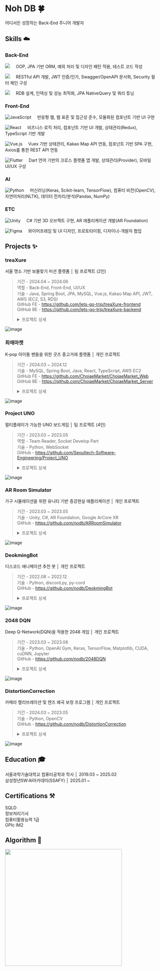 # Noh DB 🍀
어디서든 성장하는 Back-End 주니어 개발자

## Skills ☁️
### Back-End
<p>
  <img src="https://img.shields.io/badge/Java-ED8B00?style=for-the-badge&logo=openjdk&logoColor=white">
  &nbsp;&nbsp;&nbsp;
  OOP, JPA 기반 ORM, 예외 처리 및 디자인 패턴 적용, 테스트 코드 작성
</p>
<p>
  <img src="https://img.shields.io/badge/Spring_Boot-6DB33F?style=for-the-badge&logo=spring-boot&logoColor=white">
  &nbsp;&nbsp;&nbsp;
  RESTful API 개발, JWT 인증/인가, Swagger/OpenAPI 문서화, Security 필터 체인 구성
</p>
<p>
  <img src="https://img.shields.io/badge/MySQL-4479A1?style=for-the-badge&logo=mysql&logoColor=white">
  &nbsp;&nbsp;&nbsp;
  RDB 설계, 인덱싱 및 성능 최적화, JPA NativeQuery 및 쿼리 튜닝
</p>

### Front-End

<p>
  <img src="https://img.shields.io/badge/JavaScript-F7DF1E?style=for-the-badge&logo=javascript&logoColor=white" alt="JavaScript">
  &nbsp;&nbsp;&nbsp;
  반응형 웹, 웹 표준 및 접근성 준수, 모듈화된 컴포넌트 기반 UI 구현
</p>
<p>
  <img src="https://img.shields.io/badge/React-61DAFB?style=for-the-badge&logo=react&logoColor=white" alt="React">
  &nbsp;&nbsp;&nbsp;
  비즈니스 로직 처리, 컴포넌트 기반 UI 개발, 상태관리(Redux), TypeScript 기반 개발
</p>
<p>
  <img src="https://img.shields.io/badge/Vue.js-4FC08D?style=for-the-badge&logo=vue.js&logoColor=white" alt="Vue.js">
  &nbsp;&nbsp;&nbsp;
  Vuex 기반 상태관리, Kakao Map API 연동, 컴포넌트 기반 SPA 구현, Axios를 통한 REST API 연동
</p>
<p>
  <img src="https://img.shields.io/badge/Flutter-02569B?style=for-the-badge&logo=flutter&logoColor=white&color=%2302569B" alt="Flutter">
  &nbsp;&nbsp;&nbsp;
  Dart 언어 기반의 크로스 플랫폼 앱 개발, 상태관리(Provider), 모바일 UI/UX 구성
</p>

### AI
<p>
  <img src="https://img.shields.io/badge/python-3776AB?style=for-the-badge&logo=python&logoColor=white&color=%233776AB" alt="Python">
  &nbsp;&nbsp;&nbsp;
  머신러닝(Keras, Scikit-learn, TensorFlow), 컴퓨터 비전(OpenCV), 자연어처리(NLTK), 데이터 전처리/분석(Pandas, NumPy)
</p>

### ETC
<p>
  <img src="https://img.shields.io/badge/unity-FFFFFF?style=for-the-badge&logo=unity&logoColor=white&color=%23002244" alt="Unity">
  &nbsp;&nbsp;&nbsp;
  C# 기반 3D 오브젝트 구현, AR 애플리케이션 개발(AR Foundation)
</p>
<p>
  <img src="https://img.shields.io/badge/figma-F24E1E?style=for-the-badge&logo=figma&logoColor=white&color=%23F24E1E" alt="Figma">
  &nbsp;&nbsp;&nbsp;
  와이어프레임 및 UI 디자인, 프로토타이핑, 디자이너-개발자 협업
</p>

## Projects ✨

### treaXure
서울 명소 기반 보물찾기 미션 플랫폼 │ 팀 프로젝트 (2인)
> 기간 - 2024.04 ~ 2024.06  
> 역할 - Back-End, Front-End, UI/UX  
> 기술 - Java, Spring Boot, JPA, MySQL, Vue.js, Kakao Map API, JWT, AWS (EC2, S3, RDS)  
> GitHub FE - https://github.com/lets-go-trip/treaXure-frontend  
> GitHub BE - https://github.com/lets-go-trip/treaXure-backend
> <details>
> <summary>프로젝트 상세</summary>
> <div markdown="1">
> 
> - 서울 주요 명소를 탐험하며 미션을 수행하고 인증 게시물을 업로드하는 게임형 서비스 기획
> - Vue.js 기반 반응형 UI 구성 및 Kakao Map API를 이용한 동적 마커 렌더링 구현
> - JWT 인증, Kakao/Naver OAuth2 로그인 기능 구현
> - 게시물 좋아요, 댓글, 유사도 점수 기반 추천 기능 등 사용자 상호작용 기능 개발
> - 미션, 장소, 게시글, 방문기록, 좋아요 등 주요 도메인 설계 및 REST API 문서화 (Swagger)
> - 게시물 유사도 비교를 위한 AI 서버 연동 및 유사도 기반 점수화 로직 처리
> - AWS EC2에 백엔드 배포, S3를 통한 이미지 업로드, RDS로 DB 운영
> - 프로젝트 ERD 및 API 명세서 작성, 팀 내 Git Flow 적용 및 코드 리뷰 주도
> 
> </div>
> </details>
![image](https://github.com/user-attachments/assets/ca2990ca-d366-4435-9715-7fb3eeac02dc)

### 최애마켓
K-pop 아이돌 팬들을 위한 굿즈 중고거래 플랫폼 │ 개인 프로젝트

> 기간 - 2024.03 ~ 2024.12  
> 기술 - MySQL, Spring Boot, Java, React, TypeScript, AWS EC2  
> GitHub FE - https://github.com/ChoiaeMarket/ChoiaeMarket_Web  
> GitHub BE - https://github.com/ChoiaeMarket/ChoiaeMarket_Server
> <details>
> <summary>프로젝트 상세</summary>
> <div markdown="1">
> 
> - 초기 기능 정의 및 화면 기획 진행
> - Figma를 이용하여 UI/UX 디자인
> - 데이터베이스 테이블 ERD 설계(상품 및 사용자 정보를 저장)
> - MySQL을 이용하여 데이터베이스 구현
> - 조회, 등록, 수정, 관리 등 중고거래에 필요한 REST API 설계 및 Notion에 명세서 정리
> - Spring Boot에서 CRUD 개발
> - React에서 Request & Response 개발
> - AWS EC2로 서비스 배포
> 
> </div>
> </details>
![image](https://github.com/user-attachments/assets/9485cbac-d9da-4788-91b8-bcc127e08004)

### Project UNO
멀티플레이가 가능한 UNO 보드게임 │ 팀 프로젝트 (4인)

> 기간 - 2023.03 ~ 2023.05  
> 역할 - Team Reader, Socket Develop Part  
> 기술 - Python, WebSocket  
> GitHub - https://github.com/Seoultech-Software-Engineering/Project_UNO
> <details>
> <summary>프로젝트 상세</summary>
> <div markdown="1">
> 
> - 팀장으로 전체적인 회의 리드 및 문서 작업 담당
> - 협업에 앞서 코딩&커밋 컨벤션 정의초기 기능 정의 및 화면 기획 진행
> - 주 2회 페어 프로그래밍으로 작업 및 Wiki에 미팅 로그, 백로그 작성
> - Python으로 게임 기능 구현
> - TCP/IP 소켓 통신을 통해 멀티프로세스로 멀티플레이 기능 구현, 업적 시스템 구현
> - 테스트 커버리지 측정 및 리팩토링
> - exe 실행 파일로 제작
> 
> </div>
> </details>
![image](https://github.com/user-attachments/assets/e3da5c23-fb8a-4173-ac02-056fc52d306b)

### AR Room Simulator
가구 시뮬레이션을 위한 유니티 기반 증강현실 애플리케이션 │ 개인 프로젝트

> 기간 - 2023.03 ~ 2023.05  
> 기술 - Unity, C#, AR Foundation, Google ArCore XR  
> GitHub - https://github.com/nodb/ARRoomSimulator
> <details>
> <summary>프로젝트 상세</summary>
> <div markdown="1">
> 
> - AR Default Plane을 통해 현실 공간의 특징점을 토대로 공간 인식
> - XR Origin을 통해 가상 세계에 랜더링된 AR 콘텐츠를 현실 좌표공간에 매핑
> - 조작 패널을 제작해 터치와 스크롤 뷰를 통해 가상의 3D 객체를 AR 공간에서 조정
> - 공간 인식, 객체 배치, 객체 선택, 객체 조작, 객체 가려짐 기능을 구현
> 
> </div>
> </details>
![image](https://github.com/user-attachments/assets/456291e7-a3f7-4602-9fd5-4c577d6531cf)


### DeokmingBot
디스코드 애니메이션 추천 봇 │ 개인 프로젝트

> 기간 - 2022.08 ~ 2022.12  
> 기술 - Python, discord.py, py-cord  
> GitHub - https://github.com/nodb/DeokmingBot
> <details>
> <summary>프로젝트 상세</summary>
> <div markdown="1">
> 
> - discord.py를 통해 discord bot 활성화 파일을 작성
> - 애니메이션 사이트인 라프텔 API를 통해 애니메이션 정보를 파싱할 수 있게 키 생성
> - 정보를 입력하면 라프텔의 작품 API, 키워드 API, discover API, recommend API를 가져오게 구현
> - Discord Bot API를 이용하여 원하는 기능에 각각의 명령어를 정의하여 할당
> - Discord Bot에 명령어만으로 애니메이션 검색, 추천 등 다양한 기능을 제공
> 
> </div>
> </details>
![image](https://github.com/user-attachments/assets/d3beee81-1fe8-4ac6-bc3c-37bce63d74e5)

### 2048 DQN
Deep Q-Network(DQN)을 적용한 2048 게임 │ 개인 프로젝트

> 기간 - 2023.03 ~ 2023.06  
> 기술 - Python, OpenAI Gym, Keras, TensorFlow, Matplotlib, CUDA, cuDNN, Jupyter  
> GitHub - https://github.com/nodb/2048DQN
> <details>
> <summary>프로젝트 상세</summary>
> <div markdown="1">
> 
> - OpenAI Gym 인터페이스를 사용하여 2048 게임을 구현
> - 딥러닝 알고리즘 DQN 적용을 위해 상태, 행동, 보상을 정의
> - 로그 정규화, 원핫 인코딩으로 신경망 입력 전처리하여 게임을 학습 형태로 변환
> - Keras의 Sequential API를 사용하여 신경망 모델 정의
> - keras-rl 라이브러리를 사용하여 DQN 에이전트 구현
> - DQN 신경망을 사용하여 최적의 정책을 학습
> - 학습 후 에이전트의 성능을 평가
> 
> </div>
> </details>
![image](https://github.com/user-attachments/assets/24939fda-0593-4bb7-9a91-c75f1d86b5d7)

### DistortionCorrection
카메라 캘리브레이션 및 렌즈 왜곡 보정 프로그램 │ 개인 프로젝트

> 기간 - 2024.03 ~ 2023.05   
> 기술 - Python, OpenCV   
> GitHub - https://github.com/nodb/DistortionCorrection
> <details>
> <summary>프로젝트 상세</summary>
> <div markdown="1">
> 
> - OpenCV 기반으로 카메라 렌즈의 왜곡을 교정하는 GUI 프로그램 구현
> - 체커보드 패턴을 이용한 카메라 캘리브레이션 기능 구현 (이미지 3장 이상 필요)
> - 캘리브레이션 수행 시 선택된 이미지 수, RMS 오차, 카메라 행렬(K), 왜곡 계수(k1~k5)를 콘솔에 출력
> - 보정 모드에서는 Tab 키로 보정 적용 여부를 실시간 토글할 수 있으며, ESC 키로 종료 가능
> - GUI 화면에 실시간으로 보정 전(original) / 보정 후(distorted correction) 결과를 비교 출력
> - 사용자가 직접 캘리브레이션 이미지 선택 과정을 수행하며 직관적인 조작 경험 제공
> - 갤럭시 S22U 카메라(0.6배율) 테스트 결과를 바탕으로 왜곡 보정 효과 검증
> 
> </div>
> </details>
![image](https://github.com/user-attachments/assets/3e91f1ac-43b3-46a7-b077-91d1743f057b)

## Education 🎓

서울과학기술대학교 컴퓨터공학과 학사 │ 2019.03 ~ 2025.02  
삼성청년SW·AI아카데미(SSAFY) │ 2025.01 ~

## Certifications ⚒️
SQLD   
정보처리기사  
컴퓨터활용능력 1급  
OPIc IM2

## Algorithm 👾

<img width="385px" src="http://mazassumnida.wtf/api/v2/generate_badge?boj=nodb"/>
